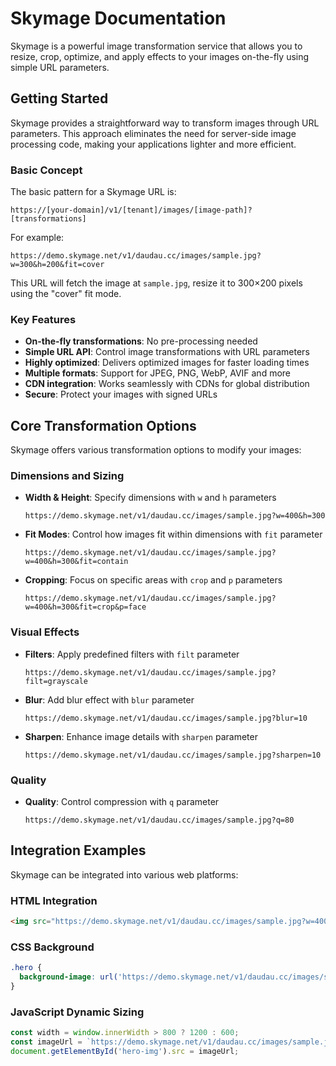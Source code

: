 # Skymage Documentation

Skymage is a powerful image transformation service that allows you to resize, crop, optimize, and apply effects to your images on-the-fly using simple URL parameters.

## Getting Started

Skymage provides a straightforward way to transform images through URL parameters. This approach eliminates the need for server-side image processing code, making your applications lighter and more efficient.

### Basic Concept

The basic pattern for a Skymage URL is:

```
https://[your-domain]/v1/[tenant]/images/[image-path]?[transformations]
```

For example:

```
https://demo.skymage.net/v1/daudau.cc/images/sample.jpg?w=300&h=200&fit=cover
```

This URL will fetch the image at `sample.jpg`, resize it to 300×200 pixels using the "cover" fit mode.

### Key Features

- **On-the-fly transformations**: No pre-processing needed
- **Simple URL API**: Control image transformations with URL parameters
- **Highly optimized**: Delivers optimized images for faster loading times
- **Multiple formats**: Support for JPEG, PNG, WebP, AVIF and more
- **CDN integration**: Works seamlessly with CDNs for global distribution
- **Secure**: Protect your images with signed URLs

## Core Transformation Options

Skymage offers various transformation options to modify your images:

### Dimensions and Sizing

- **Width & Height**: Specify dimensions with `w` and `h` parameters
  ```
  https://demo.skymage.net/v1/daudau.cc/images/sample.jpg?w=400&h=300
  ```

- **Fit Modes**: Control how images fit within dimensions with `fit` parameter
  ```
  https://demo.skymage.net/v1/daudau.cc/images/sample.jpg?w=400&h=300&fit=contain
  ```

- **Cropping**: Focus on specific areas with `crop` and `p` parameters
  ```
  https://demo.skymage.net/v1/daudau.cc/images/sample.jpg?w=400&h=300&fit=crop&p=face
  ```

### Visual Effects

- **Filters**: Apply predefined filters with `filt` parameter
  ```
  https://demo.skymage.net/v1/daudau.cc/images/sample.jpg?filt=grayscale
  ```

- **Blur**: Add blur effect with `blur` parameter
  ```
  https://demo.skymage.net/v1/daudau.cc/images/sample.jpg?blur=10
  ```

- **Sharpen**: Enhance image details with `sharpen` parameter
  ```
  https://demo.skymage.net/v1/daudau.cc/images/sample.jpg?sharpen=10
  ```

### Quality

- **Quality**: Control compression with `q` parameter
  ```
  https://demo.skymage.net/v1/daudau.cc/images/sample.jpg?q=80
  ```

## Integration Examples

Skymage can be integrated into various web platforms:

### HTML Integration

```html
<img src="https://demo.skymage.net/v1/daudau.cc/images/sample.jpg?w=400" alt="Sample Image">
```

### CSS Background

```css
.hero {
  background-image: url('https://demo.skymage.net/v1/daudau.cc/images/sample.jpg?w=1200&h=600&fit=cover');
}
```

### JavaScript Dynamic Sizing

```javascript
const width = window.innerWidth > 800 ? 1200 : 600;
const imageUrl = `https://demo.skymage.net/v1/daudau.cc/images/sample.jpg?w=${width}`;
document.getElementById('hero-img').src = imageUrl;
```
